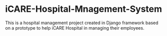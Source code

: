 # iCARE-Hospital-Mnagement-System
This is a hospital management project created in Django framework based on a prototype to help iCARE Hospital in managing their employees.
